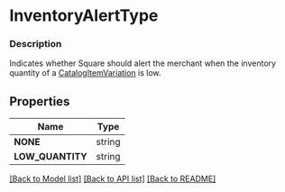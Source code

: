 # InventoryAlertType


### Description

Indicates whether Square should alert the merchant when the inventory quantity of a [CatalogItemVariation](#type-catalogitemvariation) is low.

## Properties
Name | Type
------------ | -------------
**NONE** | string
**LOW_QUANTITY** | string

[[Back to Model list]](../README.md#documentation-for-models) [[Back to API list]](../README.md#documentation-for-api-endpoints) [[Back to README]](../README.md)


